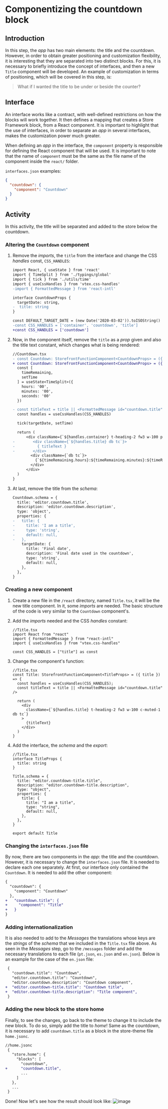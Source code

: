 # Componentizing the countdown block

## Introduction

In this step, the _app_ has two main elements: the title and the countdown. However, in order to obtain greater positioning and customization flexibility, it is interesting that they are separated into two distinct blocks. For this, it is necessary to briefly introduce the concept of interfaces, and then a new `Title` component will be developed. An example of customization in terms of positioning, which will be covered in this step, is:

> What if I wanted the title to be under or beside the counter?

## Interface

An interface works like a contract, with well-defined restrictions on how the blocks will work together. It then defines a mapping that creates a Store Framework block, from a React component. It is important to highlight that the use of interfaces, in order to separate an _app_ in several interfaces, makes the customization power much greater.

When defining an _app_ in the interface, the `component` property is responsible for defining the React component that will be used. It is important to note that the name of `component` must be the same as the file name of the component inside the `react/` folder.

`interfaces.json` examples:

```json
{
  "countdown": {
    "component": "Countdown"
  }
}
```

## Activity

In this activity, the title will be separated and added to the store below the countdown.

### Altering the `Countdown` component

1. Remove the _imports_, the `title` from the interface and change the CSS _handles_ const, `CSS_HANDLES`:

   ```diff
   import React, { useState } from 'react'
   import { TimeSplit } from './typings/global'
   import { tick } from './utils/time'
   import { useCssHandles } from 'vtex.css-handles'
   -import { FormattedMessage } from 'react-intl'

   interface CountdownProps {
     targetDate: string,
   -  title: string
   }

   const DEFAULT_TARGET_DATE = (new Date('2020-03-02')).toISOString()
   -const CSS_HANDLES = ['container', 'countdown', 'title']
   +const CSS_HANDLES = ['countdown']
   ```

2. Now, in the component itself, remove the `title` as a _prop_ given and also the title text constant, which changes what is being rendered:

   ```diff
   //Countdown.tsx
   - const Countdown: StorefrontFunctionComponent<CountdownProps> = ({ title, targetDate = DEFAULT_TARGET_DATE }) => {
   + const Countdown: StorefrontFunctionComponent<CountdownProps> = ({ targetDate = DEFAULT_TARGET_DATE }) => {
     const [
       timeRemaining,
       setTime
     ] = useState<TimeSplit>({
       hours: '00',
       minutes: '00',
       seconds: '00'
     })

   - const titleText = title || <FormattedMessage id="countdown.title" />
     const handles = useCssHandles(CSS_HANDLES)

     tick(targetDate, setTime)

     return (
         <div className={`${handles.container} t-heading-2 fw3 w-100 pt7 pb6 c-muted-1 db tc`}>
   -        <div className={`${handles.title} db tc`}>
   -          { titleText }
   -        </div>
           <div className={`db tc`}>
             {`${timeRemaining.hours}:${timeRemaining.minutes}:${timeRemaining.seconds}`}
           </div>
         </div>
     )
   }
   ```

3. At last, remove the title from the _schema_:

   ```diff
   Countdown.schema = {
     title: 'editor.countdown.title',
     description: 'editor.countdown.description',
     type: 'object',
     properties: {
   -   title: {
   -     title: 'I am a title',
   -     type: 'string',
   -     default: null,
   -   },
       targetDate: {
         title: 'Final date',
         description: 'Final date used in the countdown',
         type: 'string',
         default: null,
       },
     },
   }
   ```

### Creating a new component

1. Create a new file in the `/react` directory, named `Title.tsx`, it will be the new title component. In it, some _imports_ are needed. The basic structure of the code is very similar to the `Countdown` component's.

2. Add the _imports_ needed and the CSS _handles_ constant:

   ```tsx
   //Title.tsx
   import React from "react"
   import { FormattedMessage } from "react-intl"
   import { useCssHandles } from "vtex.css-handles"

   const CSS_HANDLES = ["title"] as const
   ```

3. Change the component's function:

   ```tsx
   //Title.tsx
   const Title: StorefrontFunctionComponent<TitleProps> = ({ title }) => {
     const handles = useCssHandles(CSS_HANDLES);
     const titleText = title || <FormattedMessage id="countdown.title" />

     return (
       <div
         className={`${handles.title} t-heading-2 fw3 w-100 c-muted-1 db tc`}
       >
         {titleText}
       </div>
     )
   }
   ```

4. Add the interface, the _schema_ and the _export_:

   ```tsx
   //Title.tsx
   interface TitleProps {
     title: string
   }

   Title.schema = {
     title: "editor.countdown-title.title",
     description: "editor.countdown-title.description",
     type: "object",
     properties: {
       title: {
         title: "I am a title",
         type: "string",
         default: null,
       },
     },
   }

   export default Title
   ```

### Changing the `interfaces.json` file

By now, there are two components in the _app_: the title and the countdown. However, it is necessary to change the `interfaces.json` file. It is needed to declare each one separately. At first, our interface only contained the `Countdown`. It is needed to add the other component:

```diff
{
  "countdown": {
    "component": "Countdown"
  },
+   "countdown.title": {
+     "component": "Title"
+   }
}
```

### Adding internationalization

It is also needed to add to the _Messages_ the translations whose keys are the _strings_ of the _schema_ that we included in the `Title.tsx` file above. As seen in the _Messages_ step, go to the `/messages` folder and add the necessary translations to each file (`pt.json`, `es.json` and `en.json`). Below is an example for the case of the `en.json` file:

```diff
 {
   "countdown.title": "Countdown",
   "editor.countdown.title": "Countdown",
   "editor.countdown.description": "Countdown component",
+  "editor.countdown-title.title": "Countdown title",
+  "editor.countdown-title.description": "Title component",
 }
```

### Adding the new block to the store home

Finally, to see the changes, go back to the theme to change it to include the new block. To do so, simply add the title to _home_! Same as the countdown, it is necessary to add `countdown.title` as a block in the store-theme file `home.jsonc`.

```diff
//home.jsonc
 {
   "store.home": {
     "blocks": [
       "countdown",
+      "countdown.title",
       ...
     ]
   },
   ...
 }
```

Done! Now let's see how the result should look like:
![image](https://user-images.githubusercontent.com/19495917/80533839-a2dfa980-8974-11ea-80bb-2628bc10d8cc.png)
